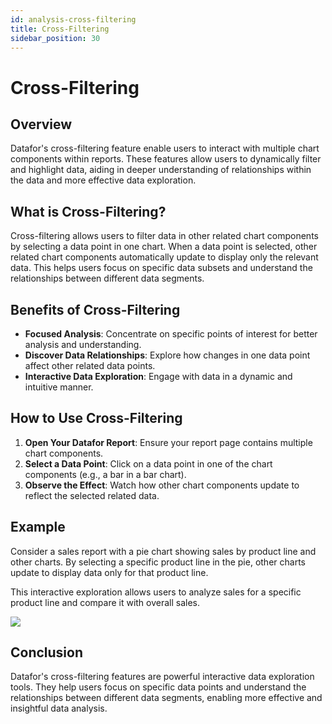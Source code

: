 ```yaml
---
id: analysis-cross-filtering
title: Cross-Filtering
sidebar_position: 30
---
```


# Cross-Filtering

## Overview

Datafor's cross-filtering feature enable users to interact with multiple chart components within reports. These features allow users to dynamically filter and highlight data, aiding in deeper understanding of relationships within the data and more effective data exploration.

## What is Cross-Filtering?

Cross-filtering allows users to filter data in other related chart components by selecting a data point in one chart. When a data point is selected, other related chart components automatically update to display only the relevant data. This helps users focus on specific data subsets and understand the relationships between different data segments.

## Benefits of Cross-Filtering

- **Focused Analysis**: Concentrate on specific points of interest for better analysis and understanding.
- **Discover Data Relationships**: Explore how changes in one data point affect other related data points.
- **Interactive Data Exploration**: Engage with data in a dynamic and intuitive manner.

## How to Use Cross-Filtering

1. **Open Your Datafor Report**: Ensure your report page contains multiple chart components.
2. **Select a Data Point**: Click on a data point in one of the chart components (e.g., a bar in a bar chart).
3. **Observe the Effect**: Watch how other chart components update to reflect the selected related data.

## Example

Consider a sales report with a pie chart showing sales by product line and other charts. By selecting a specific product line in the pie, other charts update to display data only for that product line.

This interactive exploration allows users to analyze sales for a specific product line and compare it with overall sales.

<div align="left"><img src="../../../../../static/img/en/datafor/analysis/20230112_223238.gif"  /></div>

## Conclusion

Datafor's cross-filtering  features are powerful interactive data exploration tools. They help users focus on specific data points and understand the relationships between different data segments, enabling more effective and insightful data analysis.